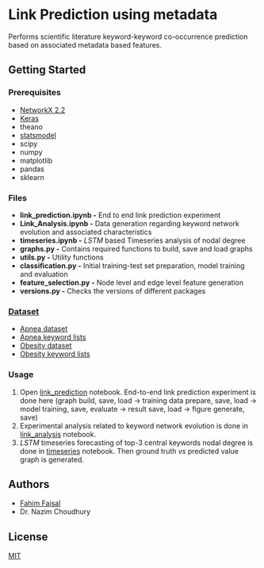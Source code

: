 # Link Prediction using metadata

Performs scientific literature keyword-keyword co-occurrence prediction based on associated metadata based features. 

## Getting Started

### Prerequisites

* [NetworkX 2.2](https://networkx.github.io/)
* [Keras](https://keras.io/)
* theano
* [statsmodel](https://www.statsmodels.org/stable/index.html)
* scipy
* numpy
* matplotlib
* pandas
* sklearn


### Files

* **link_prediction.ipynb -** End to end link prediction experiment
* **Link_Analysis.ipynb -** Data generation regarding keyword network evolution and associated characteristics
* **timeseries.ipynb -** *LSTM* based Timeseries analysis of nodal degree 
* **graphs.py -** Contains required functions to build, save and load graphs
* **utils.py -** Utility functions
* **classification.py -** Initial training-test set preparation, model training and evaluation
* **feature_selection.py -** Node level and edge level feature generation
* **versions.py -** Checks the versions of different packages

### [Dataset](https://github.com/faisal-iut/linkPrediction/tree/master/dataset)

* [Apnea dataset](https://github.com/faisal-iut/linkPrediction/blob/master/dataset/apnea-all%2C3.csv)
* [Apnea keyword lists](https://github.com/faisal-iut/linkPrediction/blob/master/dataset/apnea-distinct_keyword.csv)
* [Obesity dataset](https://github.com/faisal-iut/linkPrediction/blob/master/dataset/obesity-all%2C3.csv)
* [Obesity keyword lists](https://github.com/faisal-iut/linkPrediction/blob/master/dataset/obesity-distinct_keyword.csv) 

### Usage
1. Open [link_prediction](https://github.com/faisal-iut/linkPrediction/blob/master/link_prediction.ipynb) notebook. End-to-end link prediction experiment is done here (graph build, save, load -> training data prepare, save, load -> model training, save, evaluate -> result save, load -> figure generate, save) 
2. Experimental analysis related to keyword network evolution is done in [link_analysis](https://github.com/faisal-iut/linkPrediction/blob/master/Link_Analysis.ipynb) notebook. 
3. *LSTM* timeseries forecasting of top-3 central keywords nodal degree is done in [timeseries](https://github.com/faisal-iut/linkPrediction/blob/master/timeseries.ipynb) notebook. Then ground truth *vs* predicted value graph is generated.

## Authors

* [Fahim Faisal](https://github.com/faisal-iut)
* Dr. Nazim Choudhury

## License
[MIT](https://choosealicense.com/licenses/mit/)